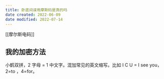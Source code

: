 ```yaml
---
title: 卧底间谍用摩斯码是真的吗
date created: 2022-06-09
date modified: 2022-07-14
---
```


[[摩尔斯电码]]

## 我的加密方法

小鹤双拼，2 字母 = 1 中文字。混加常见的英文缩写。比如 I C U = I see you，2=to ，4=for。
